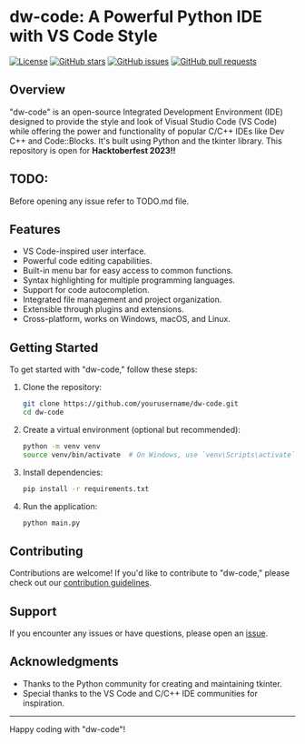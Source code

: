 # dw-code: A Powerful Python IDE with VS Code Style

[![License](https://img.shields.io/badge/license-MIT-blue.svg)](https://github.com/rohitagr0310/dw-code/blob/master/LICENSE)
[![GitHub stars](https://img.shields.io/github/stars/rohitagr0310/dw-code.svg)](https://github.com/rohitagr0310/dw-code/stargazers)
[![GitHub issues](https://img.shields.io/github/issues/rohitagr0310/dw-code.svg)](https://github.com/rohitagr0310/dw-code/issues)
[![GitHub pull requests](https://img.shields.io/github/issues-pr/rohitagr0310/dw-code.svg)](https://github.com/rohitagr0310/dw-code/pulls)

## Overview

"dw-code" is an open-source Integrated Development Environment (IDE) designed to provide the style and look of Visual Studio Code (VS Code) while offering the power and functionality of popular C/C++ IDEs like Dev C++ and Code::Blocks. It's built using Python and the tkinter library. This repository is open for **Hacktoberfest 2023!!**

## TODO:
Before opening any issue refer to TODO.md file.

## Features

- VS Code-inspired user interface.
- Powerful code editing capabilities.
- Built-in menu bar for easy access to common functions.
- Syntax highlighting for multiple programming languages.
- Support for code autocompletion.
- Integrated file management and project organization.
- Extensible through plugins and extensions.
- Cross-platform, works on Windows, macOS, and Linux.

## Getting Started

To get started with "dw-code," follow these steps:

1. Clone the repository:

   ```bash
   git clone https://github.com/yourusername/dw-code.git
   cd dw-code
   ```

2. Create a virtual environment (optional but recommended):

   ```bash
   python -m venv venv
   source venv/bin/activate  # On Windows, use `venv\Scripts\activate`
   ```

3. Install dependencies:

   ```bash
   pip install -r requirements.txt
   ```

4. Run the application:

   ```bash
   python main.py
   ```
   
## Contributing

Contributions are welcome! If you'd like to contribute to "dw-code," please check out our [contribution guidelines](CONTRIBUTING.md).

## Support

If you encounter any issues or have questions, please open an [issue](https://github.com/rohitagr0310/dw-code/issues).

## Acknowledgments

- Thanks to the Python community for creating and maintaining tkinter.
- Special thanks to the VS Code and C/C++ IDE communities for inspiration.

---

Happy coding with "dw-code"!
